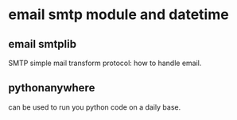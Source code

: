 # email smtp module and datetime
## email smtplib
SMTP simple mail transform protocol: how to handle email.   

## pythonanywhere
can be used to run you python code on a daily base.